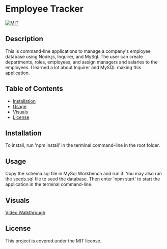 
  # Employee Tracker
  [![MIT](https://img.shields.io/badge/license-MIT-blue)](https://spdx.org/licenses/MIT.html)

  ## Description
  This is command-line applications to manage a company's employee database using Node.js, Inquirer, and MySql. The user can create departments, roles, employees, and assign managers and salaries to the employees. I learned a lot about Inquirer and MySQL making this application.

  ## Table of Contents
  - [Installation](#installation)
  - [Usage](#usage)
  - [Visuals](#visuals)
  - [License](#license)


  ## Installation
  To install, run 'npm install' in the terminal command-line in the root folder.

  ## Usage
  Copy the schema.sql file in MySql Workbench and run it. You may also run the seeds.sql file to seed the database. Then enter 'npm start' to start the application in the terminal command-line.

  ## Visuals
  [Video Walkthrough](https://drive.google.com/file/d/1AAbOJxPuVYDeYsdxrOGYD2tBtP8OBSHy/view)
  
  ## License 
 This project is covered under the MIT license.


